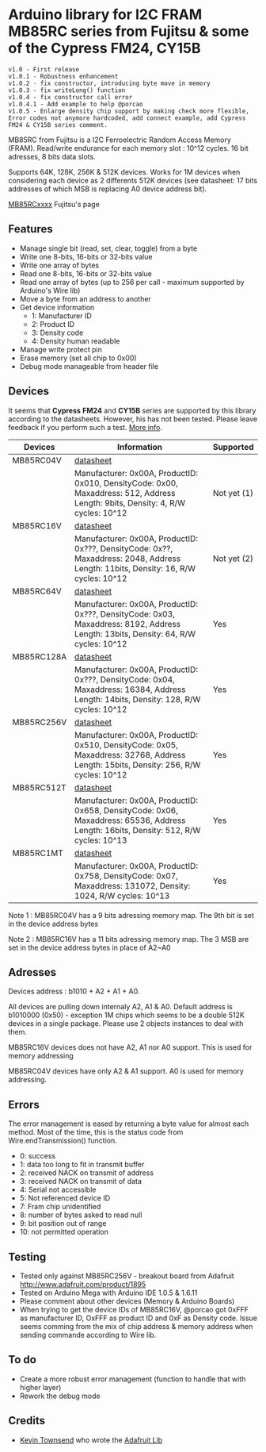Arduino library for I2C FRAM MB85RC series from Fujitsu & some of the Cypress FM24, CY15B
==============

    v1.0 - First release
	v1.0.1 - Robustness enhancement
	v1.0.2 - fix constructor, introducing byte move in memory
	v1.0.3 - fix writeLong() function
	v1.0.4 - fix constructor call error
	v1.0.4.1 - Add example to help @porcao
	v1.0.5 - Enlarge density chip support by making check more flexible, Error codes not anymore hardcoded, add connect example, add Cypress FM24 & CY15B series comment.


MB85RC from Fujitsu is a I2C Ferroelectric Random Access Memory (FRAM). Read/write endurance for each memory slot : 10^12 cycles.
16 bit adresses, 8 bits data slots.

Supports 64K, 128K, 256K & 512K devices. Works for 1M devices when considering each device as 2 differents 512K devices (see datasheet: 17 bits addresses of which MSB is replacing A0 device address bit).

[MB85RCxxxx](http://www.fujitsu.com/us/products/devices/semiconductor/memory/fram/lineup/index.html) Fujitsu's page

## Features ##
- Manage single bit (read, set, clear, toggle) from a byte
- Write one 8-bits, 16-bits or 32-bits value
- Write one array of bytes 
- Read one 8-bits, 16-bits or 32-bits value
- Read one array of bytes (up to 256 per call - maximum supported by Arduino's Wire lib)
- Move a byte from an address to another
- Get device information
	- 1: Manufacturer ID
	- 2: Product ID
	- 3: Density code
	- 4: Density human readable
- Manage write protect pin
- Erase memory (set all chip to 0x00)
- Debug mode manageable from header file


## Devices ##

It seems that __Cypress__ __FM24__ and __CY15B__ series are supported by this library according to the datasheets. However, his has not been tested. Please leave feedback if you perform such a test. [More info](http://www.cypress.com/products/f-ram-serial).

| Devices | Information | Supported |
| ------- | ----------- | --------- |
| MB85RC04V | [datasheet](http://edevice.fujitsu.com/fj/DATASHEET/e-ds/MB85RC04V-DS501-00016-4v0-E.pdf) |
| | Manufacturer: 0x00A, ProductID: 0x010, DensityCode: 0x00, Maxaddress: 512, Address Length: 9bits, Density: 4, R/W cycles: 10^12 | Not yet (1) |
| MB85RC16V | [datasheet](http://edevice.fujitsu.com/fj/DATASHEET/e-ds/MB85RC16V-DS501-00010-8v0-E.pdf) |
| | Manufacturer: 0x00A, ProductID: 0x???, DensityCode: 0x??, Maxaddress: 2048, Address Length: 11bits, Density: 16, R/W cycles: 10^12 | Not yet (2) |
| MB85RC64V | [datasheet](http://edevice.fujitsu.com/fj/DATASHEET/e-ds/MB85RC64V-DS501-00013-7v0-E.pdf) |
| | Manufacturer: 0x00A, ProductID: 0x???, DensityCode: 0x03, Maxaddress: 8192, Address Length: 13bits, Density: 64, R/W cycles: 10^12 | Yes |
| MB85RC128A | [datasheet](http://www.fujitsu.com/downloads/MICRO/fsa/pdf/products/memory/fram/e513110.pdf) |
| | Manufacturer: 0x00A, ProductID: 0x???, DensityCode: 0x04, Maxaddress: 16384, Address Length: 14bits, Density: 128, R/W cycles: 10^12 | Yes |
| MB85RC256V | [datasheet](http://www.fujitsu.com/downloads/MICRO/fsa/pdf/products/memory/fram/MB85RC256V-DS501-00017-3v0-E.pdf) |
| | Manufacturer: 0x00A, ProductID: 0x510, DensityCode: 0x05, Maxaddress: 32768, Address Length: 15bits, Density: 256, R/W cycles: 10^12 | Yes |
| MB85RC512T | [datasheet](http://www.fujitsu.com/downloads/MICRO/fsa/pdf/products/memory/fram/MB85RC512T-DS501-00028-0v01-E.pdf) |
| | Manufacturer: 0x00A, ProductID: 0x658, DensityCode: 0x06, Maxaddress: 65536, Address Length: 16bits, Density: 512, R/W cycles: 10^13 | Yes |
| MB85RC1MT | [datasheet](http://www.fujitsu.com/downloads/MICRO/fsa/pdf/products/memory/fram/MB85RC1MT-DS501-00027-0v01-E.pdf) |
| | Manufacturer: 0x00A, ProductID: 0x758, DensityCode: 0x07, Maxaddress: 131072, Density: 1024, R/W cycles: 10^13 | Yes |

Note 1 : MB85RC04V has a 9 bits adressing memory map. The 9th bit is set in the device address bytes

Note 2 : MB85RC16V has a 11 bits adressing memory map. The 3 MSB are set in the device address bytes in place of A2~A0


## Adresses ##
Devices address : b1010 + A2 + A1 + A0.

All devices are pulling down internaly A2, A1 & A0. Default address is b1010000 (0x50) - exception 1M chips which seems to be a double 512K devices in a single package. Please use 2 objects instances to deal with them.

MB85RC16V devices does not have A2, A1 nor A0 support. This is used for memory addressing

MB85RC04V devices have only A2 & A1 support. A0 is used for memory addressing.

## Errors ##
The error management is eased by returning a byte value for almost each method. Most of the time, this is the status code from Wire.endTransmission() function.
- 0: success
- 1: data too long to fit in transmit buffer
- 2: received NACK on transmit of address
- 3: received NACK on transmit of data
- 4: Serial not accessible
- 5: Not referenced device ID
- 7: Fram chip unidentified
- 8: number of bytes asked to read null
- 9: bit position out of range
- 10: not permitted operation

## Testing ##
- Tested only against MB85RC256V - breakout board from Adafruit http://www.adafruit.com/product/1895
- Tested on Arduino Mega with Arduino IDE 1.0.5 & 1.6.11
- Please comment about other devices (Memory & Arduino Boards)
- When trying to get the device IDs of MB85RC16V, @porcao got 0xFFF as manufacturer ID, OxFFF as product ID and 0xF as Density code. Issue seems comming from the mix of chip address & memory address when sending commande according to Wire lib.

## To do ##
- Create a more robust error management (function to handle that with higher layer)
- Rework the debug mode

## Credits ##
- [Kevin Townsend](https://github.com/microbuilder) who wrote the [Adafruit Lib](https://github.com/adafruit/Adafruit_FRAM_I2C)